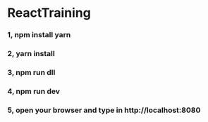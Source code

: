 # ReactTraining

### 1, npm install yarn
### 2, yarn install
### 3, npm run dll
### 4, npm run dev
### 5, open your browser and type in http://localhost:8080